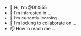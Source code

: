 - 👋 Hi, I’m @Dht555
- 👀 I’m interested in ...
- 🌱 I’m currently learning ...
- 💞️ I’m looking to collaborate on ...
- 📫 How to reach me ...

<!---
Dht555/Dht555 is a ✨ special ✨ repository because its `README.md` (this file) appears on your GitHub profile.
You can click the Preview link to take a look at your changes.
--->
